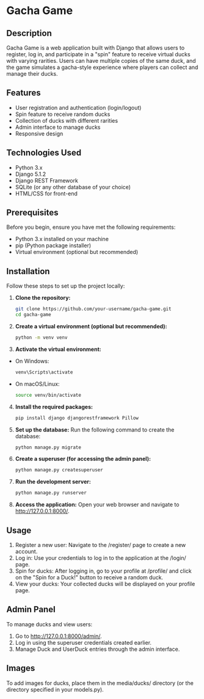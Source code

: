 # Gacha Game

## Description

Gacha Game is a web application built with Django that allows users to register, log in, and participate in a "spin" feature to receive virtual ducks with varying rarities. Users can have multiple copies of the same duck, and the game simulates a gacha-style experience where players can collect and manage their ducks.

## Features

- User registration and authentication (login/logout)
- Spin feature to receive random ducks
- Collection of ducks with different rarities
- Admin interface to manage ducks
- Responsive design

## Technologies Used

- Python 3.x
- Django 5.1.2
- Django REST Framework
- SQLite (or any other database of your choice)
- HTML/CSS for front-end

## Prerequisites

Before you begin, ensure you have met the following requirements:

- Python 3.x installed on your machine
- pip (Python package installer)
- Virtual environment (optional but recommended)

## Installation

Follow these steps to set up the project locally:

1. **Clone the repository:**

   ```bash
   git clone https://github.com/your-username/gacha-game.git
   cd gacha-game

2. **Create a virtual environment (optional but recommended):**

   ```bash
   python -m venv venv

3. **Activate the virtual environment:**

- On Windows:
   ```bash
   venv\Scripts\activate
   
- On macOS/Linux:
   ```bash
   source venv/bin/activate
   
4. **Install the required packages:**

   ```bash
   pip install django djangorestframework Pillow

5. **Set up the database:**
   Run the following command to create the database:

   ```bash
   python manage.py migrate

6. **Create a superuser (for accessing the admin panel):**

   ```bash
   python manage.py createsuperuser

7. **Run the development server:**

   ```bash
   python manage.py runserver


8. **Access the application:**
Open your web browser and navigate to http://127.0.0.1:8000/.

## Usage

1. Register a new user: Navigate to the /register/ page to create a new account.
2. Log in: Use your credentials to log in to the application at the /login/ page.
3. Spin for ducks: After logging in, go to your profile at /profile/ and click on the "Spin for a Duck!" button to receive a random duck.
4. View your ducks: Your collected ducks will be displayed on your profile page.

## Admin Panel

To manage ducks and view users:

1. Go to http://127.0.0.1:8000/admin/.
2. Log in using the superuser credentials created earlier.
3. Manage Duck and UserDuck entries through the admin interface.

## Images

To add images for ducks, place them in the media/ducks/ directory (or the directory specified in your models.py).
